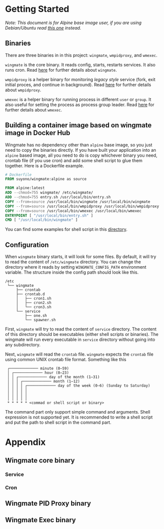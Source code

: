 # Getting Started

_Note: This document is for Alpine base image user, if you are using Debian/Ubuntu read [this one](../bookworm/gettting-started.md) instead._

## Binaries

There are three binaries in in this project: `wingmate`, `wmpidproxy`, and `wmexec`.

`wingmate` is the core binary. It reads config, starts, restarts services. It also
runs cron. Read [here](#wingmate-core-binary) for further details about `wingmate`.

`wmpidproxy` is a helper binary for monitoring _legacy style_ service (fork, exit 
initial proces, and continue in background). Read [here](#wingmate-pid-proxy-binary)
for further details about `wmpidproxy`.

`wmexec` is a helper binary for running process in different `user` or `group`.
It also useful for setting the process as process group leader.
Read [here](#wingmate-exec-binary) for further details about `wmexec`.

## Building a container image based on wingmate image in Docker Hub

Wingmate has no dependency other than `alpine` base image, so you just need to copy
the binaries directly. If you have built your application into an `alpine` based image,
all you need to do is copy whichever binary you need, crontab file (if you use cron)
and add some shell script to glue them together. Here is a Dockerfile example.

```Dockerfile
# Dockerfile
FROM suyono/wingmate:alpine as source

FROM alpine:latest
ADD --chmod=755 wingmate/ /etc/wingmate/
ADD --chmod=755 entry.sh /usr/local/bin/entry.sh
COPY --from=source /usr/local/bin/wingmate /usr/local/bin/wingmate
COPY --from=source /usr/local/bin/wmpidproxy /usr/local/bin/wmpidproxy
COPY --from=source /usr/local/bin/wmexec /usr/local/bin/wmexec
ENTRYPOINT [ "/usr/local/bin/entry.sh" ]
CMD [ "/usr/local/bin/wingmate" ]
```
You can find some examples for shell script in this [directory](../alpine/).

## Configuration

When `wingmate` binary starts, it will look for some files. By default, it will
try to read the content of `/etc/wingmate` directory. You can change the directory
where it reads by setting `WINGMATE_CONFIG_PATH` environment variable. The structure
inside the config path should look like this.

```shell
/etc
 └── wingmate
     ├── crontab
     ├── crontab.d
     │   ├── cron1.sh
     │   ├── cron2.sh
     │   └── cron3.sh
     └── service
         ├── one.sh
         └── spawner.sh
```

First, `wingmate` will try to read the content of `service` directory. The content of
this directory should be executables (either shell scripts or binaries). The wingmate
will run every executable in `service` directory without going into any subdirectory.

Next, `wingmate` will read the `crontab` file. `wingmate` expects the `crontab` file using
common UNIX crontab file format. Something like this

```shell
 ┌───────────── minute (0–59)
 │ ┌───────────── hour (0–23)
 │ │ ┌───────────── day of the month (1–31)
 │ │ │ ┌───────────── month (1–12)
 │ │ │ │ ┌───────────── day of the week (0–6) (Sunday to Saturday)
 │ │ │ │ │ 
 │ │ │ │ │
 │ │ │ │ │
 * * * * * <commad or shell script or binary>
```

The command part only support simple command and arguments. Shell expression is not supported
yet. It is recommended to write a shell script and put the path to shell script in
the command part.

# Appendix
## Wingmate core binary
### Service
### Cron
## Wingmate PID Proxy binary
## Wingmate Exec binary